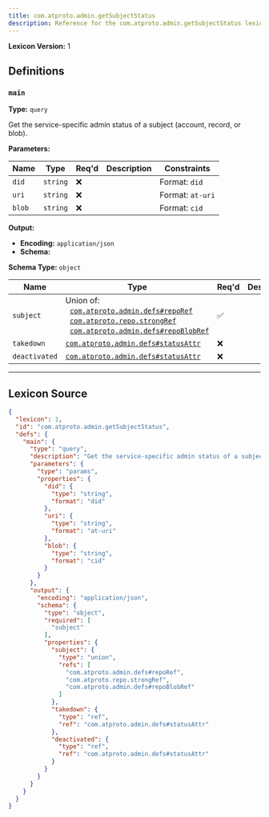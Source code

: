 ```yaml
---
title: com.atproto.admin.getSubjectStatus
description: Reference for the com.atproto.admin.getSubjectStatus lexicon
---
```

**Lexicon Version:** 1

## Definitions

<a name="main"></a>
### `main`

**Type:** `query`

Get the service-specific admin status of a subject (account, record, or blob).

**Parameters:**

| Name | Type | Req'd  | Description | Constraints |
|------|------|----------|-------------|-------------|
| `did` | `string` | ❌  |  | Format: `did` |
| `uri` | `string` | ❌  |  | Format: `at-uri` |
| `blob` | `string` | ❌  |  | Format: `cid` |
**Output:**

- **Encoding:** `application/json`
- **Schema:**

**Schema Type:** `object`

| Name | Type | Req'd  | Description | Constraints |
|------|------|----------|-------------|-------------|
| `subject` | Union of:<br/>&nbsp;&nbsp;[`com.atproto.admin.defs#repoRef`](/lexicons/com/atproto/admin/defs#repoRef)<br/>&nbsp;&nbsp;[`com.atproto.repo.strongRef`](/lexicons/com/atproto/repo/strongref#undefined)<br/>&nbsp;&nbsp;[`com.atproto.admin.defs#repoBlobRef`](/lexicons/com/atproto/admin/defs#repoBlobRef) | ✅  |  |  |
| `takedown` | [`com.atproto.admin.defs#statusAttr`](/lexicons/com/atproto/admin/defs#statusAttr) | ❌  |  |  |
| `deactivated` | [`com.atproto.admin.defs#statusAttr`](/lexicons/com/atproto/admin/defs#statusAttr) | ❌  |  |  |

---

## Lexicon Source
```json
{
  "lexicon": 1,
  "id": "com.atproto.admin.getSubjectStatus",
  "defs": {
    "main": {
      "type": "query",
      "description": "Get the service-specific admin status of a subject (account, record, or blob).",
      "parameters": {
        "type": "params",
        "properties": {
          "did": {
            "type": "string",
            "format": "did"
          },
          "uri": {
            "type": "string",
            "format": "at-uri"
          },
          "blob": {
            "type": "string",
            "format": "cid"
          }
        }
      },
      "output": {
        "encoding": "application/json",
        "schema": {
          "type": "object",
          "required": [
            "subject"
          ],
          "properties": {
            "subject": {
              "type": "union",
              "refs": [
                "com.atproto.admin.defs#repoRef",
                "com.atproto.repo.strongRef",
                "com.atproto.admin.defs#repoBlobRef"
              ]
            },
            "takedown": {
              "type": "ref",
              "ref": "com.atproto.admin.defs#statusAttr"
            },
            "deactivated": {
              "type": "ref",
              "ref": "com.atproto.admin.defs#statusAttr"
            }
          }
        }
      }
    }
  }
}
```
